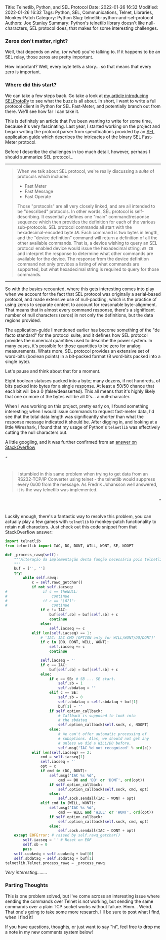 Title: Telnetlib, Python, and SEL Protocol
Date: 2022-01-26 16:32
Modified: 2022-01-26 16:32
Tags: Python, SEL, Communications, Telnet, Libraries, Monkey-Patch
Category: Python
Slug: telnetlib-python-and-sel-protocol
Authors: Joe Stanley
Summary: Python's telnetlib library doesn't like null-characters, SEL protocol does, that makes for some interesting challenges.


### Zeros don't matter, right?

Well, that depends on who, (*or what*) you're talking to. If it happens to be an SEL relay, those zeros are pretty important.

How important? Well, every byte tells a story... so that means that every zero is important.

### Where did this start?

We can take a few steps back. Go take a look at [my article introducing SELProtoPy](/reading-data-with-selprotopy.html) to see
what the buzz is all about. In short, I want to write a full protocol client in Python for SEL Fast-Meter, and potentially branch
out from there. We'll see how far I can take it.

This is definitely an article that I've been wanting to write for some time, because it's very fascinating. Last year, I started
working on the project and began writing the protocol parser from specifications provided by an
[SEL application guide](https://selinc.com/api/download/5026/) which describes the intricacies of the binary SEL Fast-Meter
protocol.

Before I describe the challenges in too much detail, however, perhaps I should summarize SEL protocol...

----

> When we talk about SEL protocol, we're really discussing a *suite* of protocols which includes:
>
> * Fast Meter
> * Fast Message
> * Fast Operate
>
> Those "protocols" are all very closely linked, and are all intended to be "described" protocols. In other words, SEL protocol is
> self-describing. It essentially defines one "main" command/response sequence which then provides the definition for each of the
> various sub-protocols. SEL protocol commands all start with the hexadecimal-encoded byte `A5`. Each command is two bytes in length,
> and the "device definition" command will return a definition of all the other available commands. That is, a device wishing to
> query an SEL protocol enabled device would issue the hexadecimal string: `A5 C0` and interpret the response to determine what other
> commands are available for the device. The response from the device definition command not only provides a listing of what commands
> are supported, but what hexadecimal string is required to query for those commands.

----

So with the basics recounted, where this gets interesting comes into play when we account for the fact that SEL protocol was originally
a serial-based protocol, and made extensive use of null-padding, which is the practice of using zeros to separate content to account
for reasonable byte-alignment. That means that in almost every command response, there's a significant number of null characters (zeros)
in not only the definitions, but the data regions provided.

The application-guide I mentioned earlier has become something of the "de facto standard" for the protocol suite, and it defines how
SEL protocol provides the numerical quantities used to describe the power system. In many cases, it's possible for those quantities
to be zero for analog measurements. Whats more, SEL protocol provides an extensive set of word-bits (boolean points) in a bit-packed
format (8 word-bits packed into a single byte).

Let's pause and think about that for a moment.

Eight boolean statuses packed into a byte; many dozens, if not hundreds, of bits packed into bytes for a single response. At least a
50/50 chance that each bit will be a 0 (false/deasserted). This all means that it's highly likely that one or more of the bytes will
be all 0's... a null-character.

When I was working on this project, pretty early on, I found something interesting; when I would issue commands to request fast-meter
data, I'd see that the total data length was significantly shorter than what the response message indicated it should be. After
digging in, and looking at a little Wireshark, I found that my usage of Python's `telnetlib` was effectively cutting the null
characters out.

A little googling, and it was further confirmed from an [answer on StackOverflow](https://stackoverflow.com/a/32616342/10406011)

###### *"*

> I stumbled in this same problem when trying to get data from an RS232-TCP/IP Converter using telnet - the telnetlib would suppress every 0x00 from the message. As Fredrik Johansson well answered, it is the way telnetlib was implemented.

<div style="text-align: right">
<h6><i>"</i></h6>
</div>

Luckily enough, there's a fantastic way to resolve this problem, you can actually play a few games with `telnetlib` to monkey-patch
functionality to retain null characters. Just check out this code snippet from that StackOverflow answer:

```python
import telnetlib
from telnetlib import IAC, DO, DONT, WILL, WONT, SE, NOOPT

def _process_rawq(self):
    """Alteração da implementação desta função necessária pois telnetlib suprime 0x00 e \021 dos dados lidos
    """
    buf = ['', '']
    try:
        while self.rawq:
            c = self.rawq_getchar()
            if not self.iacseq:
#                if c == theNULL:
#                    continue
#                if c == "\021":
#                    continue
                if c != IAC:
                    buf[self.sb] = buf[self.sb] + c
                    continue
                else:
                    self.iacseq += c
            elif len(self.iacseq) == 1:
                # 'IAC: IAC CMD [OPTION only for WILL/WONT/DO/DONT]'
                if c in (DO, DONT, WILL, WONT):
                    self.iacseq += c
                    continue

                self.iacseq = ''
                if c == IAC:
                    buf[self.sb] = buf[self.sb] + c
                else:
                    if c == SB: # SB ... SE start.
                        self.sb = 1
                        self.sbdataq = ''
                    elif c == SE:
                        self.sb = 0
                        self.sbdataq = self.sbdataq + buf[1]
                        buf[1] = ''
                    if self.option_callback:
                        # Callback is supposed to look into
                        # the sbdataq
                        self.option_callback(self.sock, c, NOOPT)
                    else:
                        # We can't offer automatic processing of
                        # suboptions. Alas, we should not get any
                        # unless we did a WILL/DO before.
                        self.msg('IAC %d not recognized' % ord(c))
            elif len(self.iacseq) == 2:
                cmd = self.iacseq[1]
                self.iacseq = ''
                opt = c
                if cmd in (DO, DONT):
                    self.msg('IAC %s %d',
                        cmd == DO and 'DO' or 'DONT', ord(opt))
                    if self.option_callback:
                        self.option_callback(self.sock, cmd, opt)
                    else:
                        self.sock.sendall(IAC + WONT + opt)
                elif cmd in (WILL, WONT):
                    self.msg('IAC %s %d',
                        cmd == WILL and 'WILL' or 'WONT', ord(opt))
                    if self.option_callback:
                        self.option_callback(self.sock, cmd, opt)
                    else:
                        self.sock.sendall(IAC + DONT + opt)
    except EOFError: # raised by self.rawq_getchar()
        self.iacseq = '' # Reset on EOF
        self.sb = 0
        pass
    self.cookedq = self.cookedq + buf[0]
    self.sbdataq = self.sbdataq + buf[1]
telnetlib.Telnet.process_rawq = _process_rawq
```

*Very interesting........*


### Parting Thoughts

This is one problem solved, but I've come across an interesting issue where sending the commands over Telnet is not
working, but sending the same commands over a plain TCP socket works without failure. Hmm... Weird. That one's
going to take some more research. I'll be sure to post what I find, when I find it!

If you have questions, thoughts, or just want to say "hi", feel free to drop me a note in my new comments system
below!
